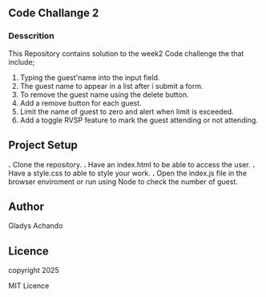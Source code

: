 ## Code Challange 2
### Desscrition
This Repository contains solution to the week2 Code challenge the that include;
1. Typing the guest'name into the input field.
2. The guest name to appear in a list after i submit a form.
3. To remove the guest name using the delete button.
4. Add a remove button for each guest.
5. Limit the name of guest to zero and alert when limit is exceeded.
6. Add a toggle RVSP feature to mark the guest attending or not attending.

## Project Setup
**.** Clone the repository.
**.** Have an index.html to be able to access the user.
**.** Have a style.css to able to style your work.
**.** Open the index.js file in the browser enviroment or run using Node to check the number of guest.


## Author
Gladys Achando

## Licence
copyright 2025

MIT Licence

